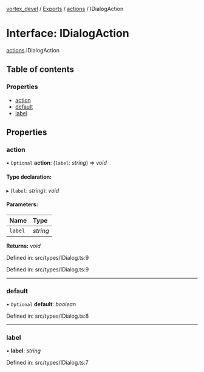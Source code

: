 [vortex_devel](../README.md) / [Exports](../modules.md) / [actions](../modules/actions.md) / IDialogAction

# Interface: IDialogAction

[actions](../modules/actions.md).IDialogAction

## Table of contents

### Properties

- [action](actions.idialogaction.md#action)
- [default](actions.idialogaction.md#default)
- [label](actions.idialogaction.md#label)

## Properties

### action

• `Optional` **action**: (`label`: *string*) => *void*

#### Type declaration:

▸ (`label`: *string*): *void*

#### Parameters:

Name | Type |
:------ | :------ |
`label` | *string* |

**Returns:** *void*

Defined in: src/types/IDialog.ts:9

Defined in: src/types/IDialog.ts:9

___

### default

• `Optional` **default**: *boolean*

Defined in: src/types/IDialog.ts:8

___

### label

• **label**: *string*

Defined in: src/types/IDialog.ts:7
